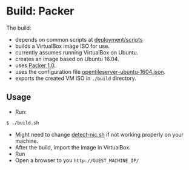 # Build: Packer

The build:

* depends on common scripts at [deployment/scripts](../scripts)
* builds a VirtualBox image ISO for use.
* currently assumes running VirtualBox on Ubuntu.
* creates an image based on Ubuntu 16.04.
* uses [Packer 1.0][packer].
* uses the configuration file [opentileserver-ubuntu-1604.json](/.opentileserver-ubuntu-1604.json).
* exports the created VM ISO in `./build` directory.

## Usage

* Run:
```bash 
$ ./build.sh
```

* Might need to change [detect-nic.sh](../scripts/detect-nic.sh) if not
  working properly on your machine.
* After the build, import the image in VirtualBox.
* Run
* Open a browser to you `http://GUEST_MACHINE_IP/`

[packer]: https://packer.io

